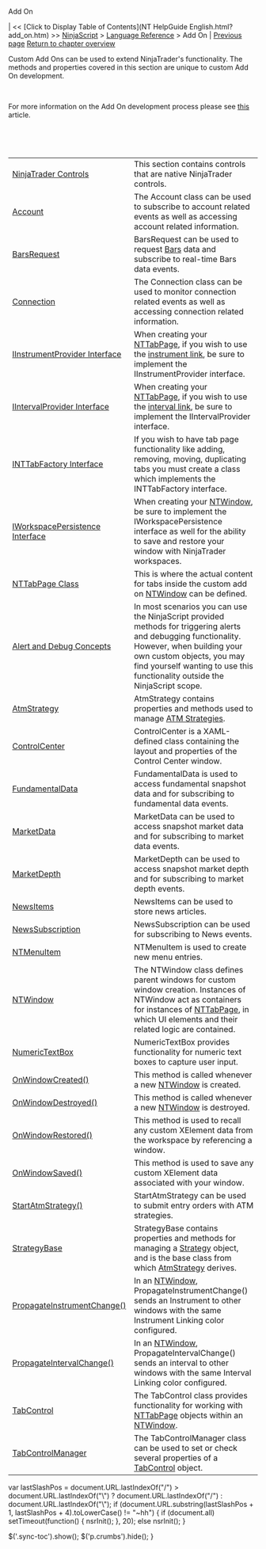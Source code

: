 ﻿










 


Add On







| &lt;&lt; [Click to Display Table of Contents](NT HelpGuide English.html?add_on.htm) &gt;&gt;
 [NinjaScript](ninjascript.htm) &gt; [Language Reference](language_reference_wip.htm) &gt;
Add On | [Previous page](triggercustomevent.htm)
[Return to chapter overview](language_reference_wip.htm)










Custom Add Ons can be used to extend NinjaTrader's functionality. The methods and properties covered in this section are unique to custom Add On development.


 


For more information on the Add On development process please see [this](developing_add_ons.htm) article.


 


 




|  |  |
| --- | --- |
| [NinjaTrader Controls](controls.htm) | This section contains controls that are native NinjaTrader controls. |
| [Account](account_class.htm) | The Account class can be used to subscribe to account related events as well as accessing account related information. |
| [BarsRequest](barsrequest.htm) | BarsRequest can be used to request [Bars](bars.htm) data and subscribe to real-time Bars data events. |
| [Connection](connection_class.htm) | The Connection class can be used to monitor connection related events as well as accessing connection related information. |
| [IInstrumentProvider Interface](iinstrumentprovider_interface.htm) | When creating your [NTTabPage](nttabpage_class.htm), if you wish to use the [instrument link](linking_windows.htm), be sure to implement the IInstrumentProvider interface. |
| [IIntervalProvider Interface](iintervalprovider_interface.htm) | When creating your [NTTabPage](nttabpage_class.htm), if you wish to use the [interval link](linking_windows.htm), be sure to implement the IIntervalProvider interface. |
| [INTTabFactory Interface](inttabfactory_class.htm) | If you wish to have tab page functionality like adding, removing, moving, duplicating tabs you must create a class which implements the INTTabFactory interface. |
| [IWorkspacePersistence Interface](iworkspacepersistence_interface.htm) | When creating your [NTWindow](ntwindow.htm), be sure to implement the IWorkspacePersistence interface as well for the ability to save and restore your window with NinjaTrader workspaces. |
| [NTTabPage Class](nttabpage_class.htm) | This is where the actual content for tabs inside the custom add on [NTWindow](ntwindow.htm) can be defined. |
| [Alert and Debug Concepts](alert_and_debug_concepts.htm) | In most scenarios you can use the NinjaScript provided methods for triggering alerts and debugging functionality. However, when building your own custom objects, you may find yourself wanting to use this functionality outside the NinjaScript scope. |
| [AtmStrategy](atmstrategy.htm) | AtmStrategy contains properties and methods used to manage [ATM Strategies](advanced_trade_management_atm.htm). |
| [ControlCenter](controlcenter.htm) | ControlCenter is a XAML-defined class containing the layout and properties of the Control Center window. |
| [FundamentalData](fundamentaldata.htm) | FundamentalData is used to access fundamental snapshot data and for subscribing to fundamental data events.  |
| [MarketData](marketdata.htm) | MarketData can be used to access snapshot market data and for subscribing to market data events. |
| [MarketDepth](marketdepth.htm) | MarketDepth can be used to access snapshot market depth and for subscribing to market depth events. |
| [NewsItems](newsitems.htm) | NewsItems can be used to store news articles. |
| [NewsSubscription](newssubscription.htm) | NewsSubscription can be used for subscribing to News events. |
| [NTMenuItem](ntmenuitem.htm) | NTMenuItem is used to create new menu entries. |
| [NTWindow](ntwindow.htm) | The NTWindow class defines parent windows for custom window creation. Instances of NTWindow act as containers for instances of [NTTabPage](nttabpage_class.htm), in which UI elements and their related logic are contained.  |
| [NumericTextBox](numerictextbox.htm) | NumericTextBox provides functionality for numeric text boxes to capture user input. |
| [OnWindowCreated()](onwindowcreated.htm) | This method is called whenever a new [NTWindow](ntwindow.htm) is created. |
| [OnWindowDestroyed()](onwindowdestroyed.htm) | This method is called whenever a new [NTWindow](ntwindow.htm) is destroyed. |
| [OnWindowRestored()](onwindowrestored.htm) | This method is used to recall any custom XElement data from the workspace by referencing a window. |
| [OnWindowSaved()](onwindowsaved.htm) | This method is used to save any custom XElement data associated with your window. |
| [StartAtmStrategy()](startatmstrategy.htm) | StartAtmStrategy can be used to submit entry orders with ATM strategies. |
| [StrategyBase](strategybase.htm) | StrategyBase contains properties and methods for managing a [Strategy](strategy.htm) object, and is the base class from which [AtmStrategy](atmstrategy.htm) derives. |
| [PropagateInstrumentChange()](propagateinstrumentchange().htm) | In an [NTWindow](ntwindow.htm), PropagateInstrumentChange() sends an Instrument to other windows with the same Instrument Linking color configured. |
| [PropagateIntervalChange()](propagateintervalchange().htm) | In an [NTWindow](ntwindow.htm), PropagateIntervalChange() sends an interval to other windows with the same Interval Linking color configured. |
| [TabControl](tabcontrol.htm) | The TabControl class provides functionality for working with [NTTabPage](nttabpage_class.htm) objects within an [NTWindow](ntwindow.htm). |
| [TabControlManager](tabcontrolmanager.htm) | The TabControlManager class can be used to set or check several properties of a [TabControl](tabcontrol.htm) object. |






 
 var lastSlashPos = document.URL.lastIndexOf("/") &gt; document.URL.lastIndexOf("\\") ? document.URL.lastIndexOf("/") : document.URL.lastIndexOf("\\");
 if (document.URL.substring(lastSlashPos + 1, lastSlashPos + 4).toLowerCase() != "~hh") {
 if (document.all) setTimeout(function() {
 nsrInit();
 }, 20);
 else nsrInit();
 }
 
 
 $('.sync-toc').show();
 $('p.crumbs').hide();
 }
 
 
 



